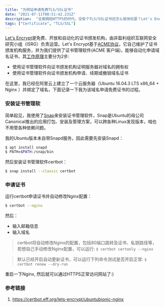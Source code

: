 ```yaml
---
title: "为网站申请免费TLS/SSL证书"
date: "2021-07-11T08:51:42.231Z"
description:  "全面拥抱HTTPS的时代，没有个TLS/SSL证书还怎么愉快玩耍？Let's Encrypt为我们提供了免费的证书申请/撤销等管理服务及工具，简直不要太便利"
tags: ["Certificate", "TLS/SSL"]
---
```


[Let's Encrypt](https://letsencrypt.org)是免费、开放和自动化的证书颁发机构，由非盈利组织互联网安全研究小组（ISRG）负责运营。Let's Encrypt基于[ACME协议](https://tools.ietf.org/html/rfc8555)，它自己维护了证书颁发机构服务，并为我们提供了证书管理软件(ACME 客户端)，能够自动化申请域名证书，其[工作原理](https://letsencrypt.org/zh-cn/how-it-works/)主要分为2步:
-  使用证书管理软件向证书颁发机构证明服务器对域名的拥有权
-  使用证书管理软件向证书颁发机构申请、续期或撤销域名证书

在这里，我已经在阿里云上建立了一个云服务器（Ubuntu 16.04.3 LTS x86_64 + Nginx ）并绑定了域名，下面记录一下我为该域名申请免费证书的过程。

### 安装证书管理软

简单起见，我使用了[Snap](https://Snapcraft.io/docs/getting-started)来安装证书管理软件，Snap是Ubuntu的母公司Canonical推出的应用打包、安装及管理方案，可以跨各种Linux发现版本，咱也不用管各种依赖问题。

我的Ubuntu版本未自带Snapd服务，因此需要先安装Snapd：
```bash
$ apt install snapd
$ PATH=$PATH:/snap/bin
```

然后安装证书管理软件certbot：
```bash
$ snap install --classic certbot
```

### 申请证书
运行certbot申请证书并自动修改Nginx配置：
```bash
$ certbot --nginx
```
然后：
- 输入邮箱信息
- 输入域名

> certbot将自动修改Nginx的配置，包括80端口跳转及证书、私钥路径等，若想自己手动修改Nginx配置，可以运行:
> `$ certbot certonly --nginx`

> 默认已经开启自动更新证书，可以运行下列命令测试是否开启正常:
> `$ certbot renew --dry-run`

重启一下Nginx, 然后就可以通过HTTPS正常访问网站了:) 

### 参考链接
1. https://certbot.eff.org/lets-encrypt/ubuntubionic-nginx